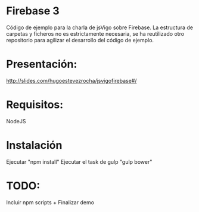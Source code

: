 # Firebase 3

Código de ejemplo para la charla de jsVigo sobre Firebase. La estructura de carpetas y ficheros no es estrictamente necesaria, se ha reutilizado otro repositorio para agilizar el desarrollo del código de ejemplo.

# Presentación:

http://slides.com/hugoestevezrocha/jsvigofirebase#/

# Requisitos:

NodeJS

# Instalación

Ejecutar "npm install"
Ejecutar el task de gulp "gulp bower"

# TODO: 

Incluir npm scripts + Finalizar demo
